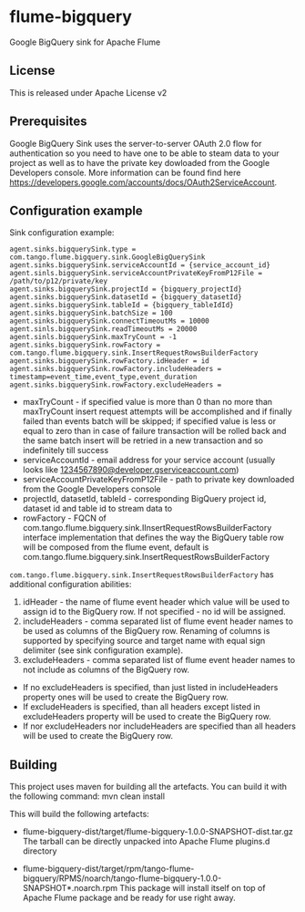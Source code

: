 flume-bigquery
===========

Google BigQuery sink for Apache Flume


License
-------

This is released under Apache License v2


Prerequisites
-------

Google BigQuery Sink uses the server-to-server OAuth 2.0 flow for authentication so you need to have one to be able to steam data to your project as well as to have the private key dowloaded from the Google Developers console.
More information can be found find here https://developers.google.com/accounts/docs/OAuth2ServiceAccount.


Configuration example
---------------------

Sink configuration example:

    agent.sinks.bigquerySink.type = com.tango.flume.bigquery.sink.GoogleBigQuerySink
    agent.sinks.bigquerySink.serviceAccountId = {service_account_id}
    agent.sinls.bigquerySink.serviceAccountPrivateKeyFromP12File = /path/to/p12/private/key
    agent.sinks.bigquerySink.projectId = {bigquery_projectId}
    agent.sinks.bigquerySink.datasetId = {bigquery_datasetId}
    agent.sinks.bigquerySink.tableId = {bigquery_tableIdId}
    agent.sinks.bigquerySink.batchSize = 100
    agent.sinks.bigquerySink.connectTimeoutMs = 10000
    agent.sinls.bigquerySink.readTimeoutMs = 20000
    agent.sinls.bigquerySink.maxTryCount = -1
    agent.sinks.bigquerySink.rowFactory = com.tango.flume.bigquery.sink.InsertRequestRowsBuilderFactory
    agent.sinks.bigquerySink.rowFactory.idHeader = id
    agent.sinks.bigquerySink.rowFactory.includeHeaders = timestamp=event_time,event_type,event_duration
    agent.sinks.bigquerySink.rowFactory.excludeHeaders =
 
* maxTryCount - if specified value is more than 0 than no more than maxTryCount insert request attempts will be accomplished and if finally failed than events batch will be skipped;
if specified value is less or equal to zero than in case of failure transaction will be rolled back and the same batch insert will be retried in a new transaction and so indefinitely till success
* serviceAccountId - email address for your service account (usually looks like 1234567890@developer.gserviceaccount.com)
* serviceAccountPrivateKeyFromP12File - path to private key downloaded from the Google Developers console
* projectId, datasetId, tableId - corresponding BigQuery project id, dataset id and table id to stream data to
* rowFactory - FQCN of com.tango.flume.bigquery.sink.IInsertRequestRowsBuilderFactory interface implementation that defines the way the BigQuery table row will be composed from the flume event, default is com.tango.flume.bigquery.sink.InsertRequestRowsBuilderFactory


`com.tango.flume.bigquery.sink.InsertRequestRowsBuilderFactory` has additional configuration abilities:

1. idHeader - the name of flume event header which value will be used to assign id to the BigQuery row. If not specified - no id will be assigned.
2. includeHeaders - comma separated list of flume event header names to be used as columns of the BigQuery row. Renaming of columns is supported by specifying source and target name with equal sign delimiter (see sink configuration example).
3. excludeHeaders - comma separated list of flume event header names to not include as columns of the BigQuery row.
- If no excludeHeaders is specified, than just listed in includeHeaders property ones will be used to create the BigQuery row.
- If excludeHeaders is specified, than all headers except listed in excludeHeaders property will be used to create the BigQuery row.
- If nor excludeHeaders nor includeHeaders are specified than all headers will be used to create the BigQuery row.

Building
--------

This project uses maven for building all the artefacts.
You can build it with the following command:
    mvn clean install

This will build the following artefacts:
* flume-bigquery-dist/target/flume-bigquery-1.0.0-SNAPSHOT-dist.tar.gz
  The tarball can be directly unpacked into Apache Flume plugins.d directory

* flume-bigquery-dist/target/rpm/tango-flume-bigquery/RPMS/noarch/tango-flume-bigquery-1.0.0-SNAPSHOT*.noarch.rpm
  This package will install itself on top of Apache Flume package and be ready for use right away.



